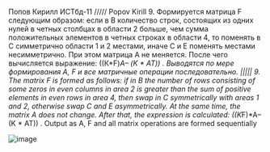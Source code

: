 Попов Кирилл ИСТбд-11 ///// Popov Kirill
9. Формируется матрица F следующим образом: если в В количество строк, состоящих из одних нулей в четных столбцах в области 2 больше, чем сумма положительных элементов в четных строках в области 4, то поменять в С симметрично области 1 и 2 местами, иначе С и Е поменять местами несимметрично. При этом матрица А не меняется. После чего вычисляется выражение: ((К*F)*А– (K * AT)) . Выводятся по мере формирования А, F и все матричные операции последовательно. ||||| 9. The matrix F is formed as follows: if in B the number of rows consisting of some zeros in even columns in area 2 is greater than the sum of positive elements in even rows in area 4, then swap in C symmetrically with areas 1 and 2, otherwise swap C and E asymmetrically. At the same time, the matrix A does not change. After that, the expression is calculated: ((K*F)*A– (K * AT)) . Output as A, F and all matrix operations are formed sequentially

![image](https://user-images.githubusercontent.com/99386386/164492026-9cf63f2d-0bf9-4296-a1f1-6128e3611028.png)
